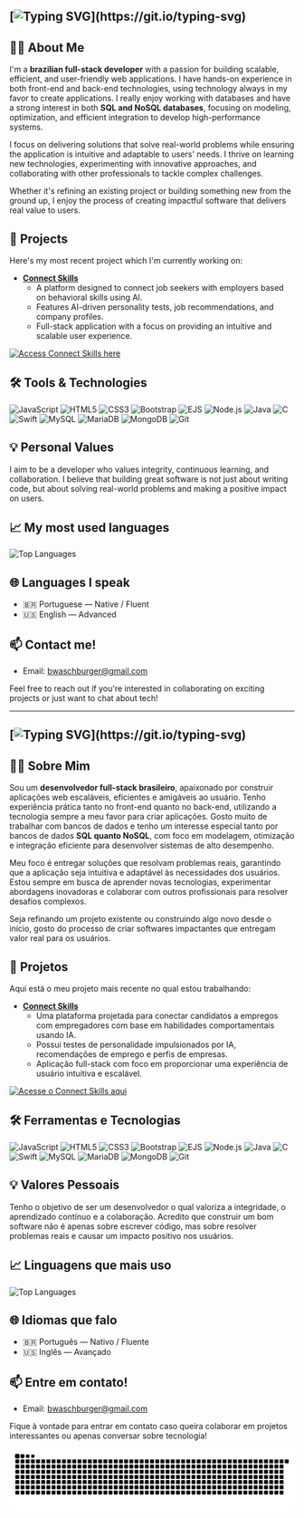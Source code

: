 ## [![Typing SVG](https://readme-typing-svg.demolab.com/?font=Fira+Code&pause=1000&color=2F84F5&random=false&width=500&lines=Hello%2C+my+name+is+Bruno+Waschburger+Silva!)](https://git.io/typing-svg)

## 👨‍💻 About Me
I'm a **brazilian full-stack developer** with a passion for building scalable, efficient, and user-friendly web applications. I have hands-on experience in both front-end and back-end technologies, using technology always in my favor to create applications. I really enjoy working with databases and have a strong interest in both **SQL and NoSQL databases**, focusing on modeling, optimization, and efficient integration to develop high-performance systems.

I focus on delivering solutions that solve real-world problems while ensuring the application is intuitive and adaptable to users' needs. I thrive on learning new technologies, experimenting with innovative approaches, and collaborating with other professionals to tackle complex challenges.

Whether it's refining an existing project or building something new from the ground up, I enjoy the process of creating impactful software that delivers real value to users.

## 🎯 Projects
Here's my most recent project which I'm currently working on:
- **[Connect Skills](https://github.com/brunowasch/connect-skills)**
  - A platform designed to connect job seekers with employers based on behavioral skills using AI.
  - Features AI-driven personality tests, job recommendations, and company profiles.
  - Full-stack application with a focus on providing an intuitive and scalable user experience.

[![Access Connect Skills here](https://img.shields.io/badge/Access_Connect_Skills_here-2F84F5?style=for-the-badge&logo=google-chrome&logoColor=FFFFFF)](https://connectskills.com.br)

## 🛠️ Tools & Technologies
<p>
  <img alt="JavaScript" title="JavaScript" width="30px" src="https://cdn.jsdelivr.net/gh/devicons/devicon/icons/javascript/javascript-original.svg"/>
  <img alt="HTML5" title="HTML5" width="30px" src="https://cdn.jsdelivr.net/gh/devicons/devicon/icons/html5/html5-original.svg"/>
  <img alt="CSS3" title="CSS3" width="30px" src="https://cdn.jsdelivr.net/gh/devicons/devicon/icons/css3/css3-original.svg"/>
  <img alt="Bootstrap" title="Bootstrap" width="30px" src="https://cdn.jsdelivr.net/gh/devicons/devicon/icons/bootstrap/bootstrap-original.svg"/>
  <img alt="EJS" title="EJS" width="30px" src="https://cdn.jsdelivr.net/gh/devicons/devicon/icons/express/express-original.svg"/>
  <img alt="Node.js" title="Node.js" width="30px" src="https://cdn.jsdelivr.net/gh/devicons/devicon/icons/nodejs/nodejs-original.svg"/>
  <img alt="Java" title="Java" width="30px" src="https://cdn.jsdelivr.net/gh/devicons/devicon/icons/java/java-original.svg"/>
  <img alt="C" title="C" width="30px" src="https://cdn.jsdelivr.net/gh/devicons/devicon/icons/c/c-original.svg"/>
  <img alt="Swift" title="Swift" width="30px" src="https://cdn.jsdelivr.net/gh/devicons/devicon/icons/swift/swift-original.svg"/>
  <img alt="MySQL" title="MySQL" width="30px" src="https://cdn.jsdelivr.net/gh/devicons/devicon/icons/mysql/mysql-original.svg"/>
  <img alt="MariaDB" title="MariaDB" width="30px" src="https://cdn.jsdelivr.net/gh/devicons/devicon/icons/mariadb/mariadb-original.svg"/>
  <img alt="MongoDB" title="MongoDB" width="30px" src="https://cdn.jsdelivr.net/gh/devicons/devicon/icons/mongodb/mongodb-original.svg"/>
  <img alt="Git" title="Git" width="30px" src="https://cdn.jsdelivr.net/gh/devicons/devicon/icons/git/git-original.svg"/>
</p>

## 💡 Personal Values
I aim to be a developer who values integrity, continuous learning, and collaboration. I believe that building great software is not just about writing code, but about solving real-world problems and making a positive impact on users.

## 📈 My most used languages
![Top Languages](https://github-readme-stats.vercel.app/api/top-langs/?username=brunowasch&layout=compact&theme=radical)

## 🌐 Languages I speak
- 🇧🇷 Portuguese — Native / Fluent
- 🇺🇸 English — Advanced

## 📫 Contact me!
- Email: [bwaschburger@gmail.com](bwaschburger@gmail.com)

Feel free to reach out if you're interested in collaborating on exciting projects or just want to chat about tech!

---

## [![Typing SVG](https://readme-typing-svg.demolab.com/?font=Fira+Code&pause=1000&color=2F84F5&random=false&width=500&lines=Olá%2C+meu+nome+é+Bruno+Waschburger+Silva!)](https://git.io/typing-svg)

## 👨‍💻 Sobre Mim
Sou um **desenvolvedor full-stack brasileiro**, apaixonado por construir aplicações web escaláveis, eficientes e amigáveis ao usuário. Tenho experiência prática tanto no front-end quanto no back-end, utilizando a tecnologia sempre a meu favor para criar aplicações. Gosto muito de trabalhar com bancos de dados e tenho um interesse especial tanto por bancos de dados **SQL quanto NoSQL**, com foco em modelagem, otimização e integração eficiente para desenvolver sistemas de alto desempenho.

Meu foco é entregar soluções que resolvam problemas reais, garantindo que a aplicação seja intuitiva e adaptável às necessidades dos usuários. Estou sempre em busca de aprender novas tecnologias, experimentar abordagens inovadoras e colaborar com outros profissionais para resolver desafios complexos.

Seja refinando um projeto existente ou construindo algo novo desde o início, gosto do processo de criar softwares impactantes que entregam valor real para os usuários.

## 🎯 Projetos
Aqui está o meu projeto mais recente no qual estou trabalhando:
- **[Connect Skills](https://github.com/brunowasch/connect-skills)**
  - Uma plataforma projetada para conectar candidatos a empregos com empregadores com base em habilidades comportamentais usando IA.
  - Possui testes de personalidade impulsionados por IA, recomendações de emprego e perfis de empresas.
  - Aplicação full-stack com foco em proporcionar uma experiência de usuário intuitiva e escalável.

[![Acesse o Connect Skills aqui](https://img.shields.io/badge/Acesse_o_Connect_Skills_aqui-2F84F5?style=for-the-badge&logo=google-chrome&logoColor=FFFFFF)](https://connectskills.com.br)

## 🛠️ Ferramentas e Tecnologias
<p>
  <img alt="JavaScript" title="JavaScript" width="30px" src="https://cdn.jsdelivr.net/gh/devicons/devicon/icons/javascript/javascript-original.svg"/>
  <img alt="HTML5" title="HTML5" width="30px" src="https://cdn.jsdelivr.net/gh/devicons/devicon/icons/html5/html5-original.svg"/>
  <img alt="CSS3" title="CSS3" width="30px" src="https://cdn.jsdelivr.net/gh/devicons/devicon/icons/css3/css3-original.svg"/>
  <img alt="Bootstrap" title="Bootstrap" width="30px" src="https://cdn.jsdelivr.net/gh/devicons/devicon/icons/bootstrap/bootstrap-original.svg"/>
  <img alt="EJS" title="EJS" width="30px" src="https://cdn.jsdelivr.net/gh/devicons/devicon/icons/express/express-original.svg"/>
  <img alt="Node.js" title="Node.js" width="30px" src="https://cdn.jsdelivr.net/gh/devicons/devicon/icons/nodejs/nodejs-original.svg"/>
  <img alt="Java" title="Java" width="30px" src="https://cdn.jsdelivr.net/gh/devicons/devicon/icons/java/java-original.svg"/>
  <img alt="C" title="C" width="30px" src="https://cdn.jsdelivr.net/gh/devicons/devicon/icons/c/c-original.svg"/>
  <img alt="Swift" title="Swift" width="30px" src="https://cdn.jsdelivr.net/gh/devicons/devicon/icons/swift/swift-original.svg"/>
  <img alt="MySQL" title="MySQL" width="30px" src="https://cdn.jsdelivr.net/gh/devicons/devicon/icons/mysql/mysql-original.svg"/>
  <img alt="MariaDB" title="MariaDB" width="30px" src="https://cdn.jsdelivr.net/gh/devicons/devicon/icons/mariadb/mariadb-original.svg"/>
  <img alt="MongoDB" title="MongoDB" width="30px" src="https://cdn.jsdelivr.net/gh/devicons/devicon/icons/mongodb/mongodb-original.svg"/>
  <img alt="Git" title="Git" width="30px" src="https://cdn.jsdelivr.net/gh/devicons/devicon/icons/git/git-original.svg"/>
</p>

## 💡 Valores Pessoais
Tenho o objetivo de ser um desenvolvedor o qual valoriza a integridade, o aprendizado contínuo e a colaboração. Acredito que construir um bom software não é apenas sobre escrever código, mas sobre resolver problemas reais e causar um impacto positivo nos usuários.

## 📈 Linguagens que mais uso
![Top Languages](https://github-readme-stats.vercel.app/api/top-langs/?username=brunowasch&layout=compact&theme=radical)

## 🌐 Idiomas que falo
- 🇧🇷 Português — Nativo / Fluente  
- 🇺🇸 Inglês — Avançado

## 📫 Entre em contato!
- Email: [bwaschburger@gmail.com](bwaschburger@gmail.com)

Fique à vontade para entrar em contato caso queira colaborar em projetos interessantes ou apenas conversar sobre tecnologia!

<picture>
  <source media="(prefers-color-scheme: dark)" srcset="https://raw.githubusercontent.com/brunowasch/brunowasch/output/github-contribution-grid-snake-dark.svg">
  <source media="(prefers-color-scheme: light)" srcset="https://raw.githubusercontent.com/brunowasch/brunowasch/output/github-contribution-grid-snake.svg">
  <img alt="github contribution grid snake animation" src="https://raw.githubusercontent.com/brunowasch/brunowasch/output/github-contribution-grid-snake.svg">
</picture>
